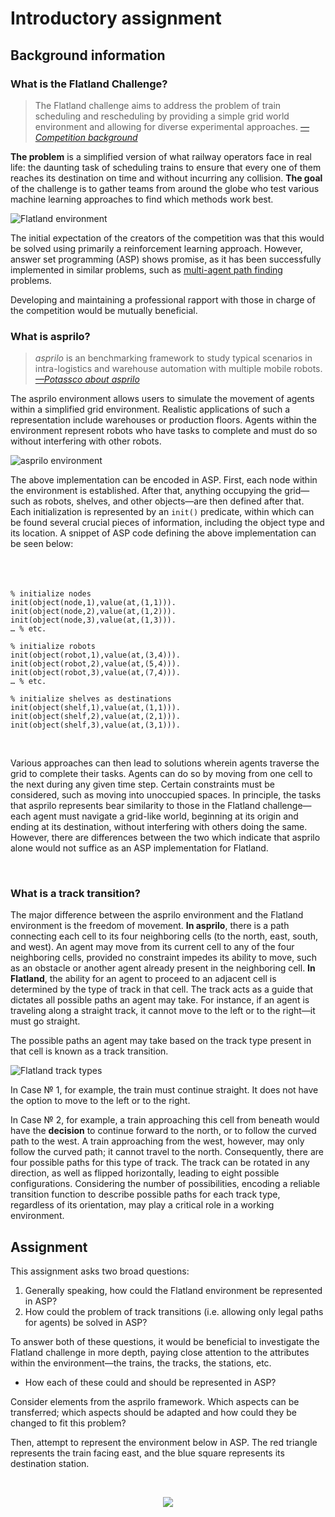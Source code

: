 
# Introductory assignment

## Background information

### What is the Flatland Challenge?
> The Flatland challenge aims to address the problem of train scheduling and rescheduling by providing a simple grid world environment and allowing for diverse experimental approaches.
*[—Competition background](https://www.aicrowd.com/challenges/flatland#background)*

**The problem** is a simplified version of what railway operators face in real life: the daunting task of scheduling trains to ensure that every one of them reaches its destination on time and without incurring any collision. **The goal** of the challenge is to gather teams from around the globe who test various machine learning approaches to find which methods work best.

![Flatland environment](https://i.imgur.com/9cNtWjs.gif)

The initial expectation of the creators of the competition was that this would be solved using primarily a reinforcement learning approach.  However, answer set programming (ASP) shows promise, as it has been successfully implemented in similar problems, such as [multi-agent path finding](https://www.researchgate.net/publication/336611576_Multi-Agent_Path_Finding_-_An_Overview) problems.

Developing and maintaining a professional rapport with those in charge of the competition would be mutually beneficial.

### What is asprilo?
> *asprilo* is an benchmarking framework to study typical scenarios in intra-logistics and warehouse automation with multiple mobile robots.
*[—Potassco about asprilo](https://potassco.org/asprilo/)*

The asprilo environment allows users to simulate the movement of agents within a simplified grid environment. Realistic applications of such a representation include warehouses or production floors.  Agents within the environment represent robots who have tasks to complete and must do so without interfering with other robots.

![asprilo environment](https://github.com/potassco/asprilo/blob/master/docs/img/example_inst.png?raw=true)

The above implementation can be encoded in ASP.  First, each node within the environment is established.  After that, anything occupying the grid—such as robots, shelves, and other objects—are then defined after that.  Each initialization is represented by an `init()` predicate, within which can be found several crucial pieces of information, including the object type and its location. A snippet of ASP code defining the above implementation can be seen below:
<br><br><br><br>

```
% initialize nodes
init(object(node,1),value(at,(1,1))).
init(object(node,2),value(at,(1,2))).
init(object(node,3),value(at,(1,3))).
… % etc.

% initialize robots
init(object(robot,1),value(at,(3,4))).
init(object(robot,2),value(at,(5,4))).
init(object(robot,3),value(at,(7,4))).
… % etc.

% initialize shelves as destinations
init(object(shelf,1),value(at,(1,1))).
init(object(shelf,2),value(at,(2,1))).
init(object(shelf,3),value(at,(3,1))).
```
<br>

Various approaches can then lead to solutions wherein agents traverse the grid to complete their tasks. Agents can do so by moving from one cell to the next during any given time step.  Certain constraints must be considered, such as moving into unoccupied spaces.  In principle, the tasks that asprilo represents bear similarity to those in the Flatland challenge—each agent must navigate a grid-like world, beginning at its origin and ending at its destination, without interfering with others doing the same.  However, there are differences between the two which indicate that asprilo alone would not suffice as an ASP implementation for Flatland. 

<br>

### What is a track transition?
The major difference between the asprilo environment and the Flatland environment is the freedom of movement.  **In asprilo**, there is a path connecting each cell to its four neighboring cells (to the north, east, south, and west).  An agent may move from its current cell to any of the four neighboring cells, provided no constraint impedes its ability to move, such as an obstacle or another agent already present in the neighboring cell.  **In Flatland**, the ability for an agent to proceed to an adjacent cell is determined by the type of track in that cell.  The track acts as a guide that dictates all possible paths an agent may take.  For instance, if an agent is traveling along a straight track, it cannot move to the left or to the right—it must go straight.

The possible paths an agent may take based on the track type present in that cell is known as a track transition.

![Flatland track types](https://camo.githubusercontent.com/9a4200265928e1ead1207b75b1da1beb108b5a5da23578055842b9261e48076c/68747470733a2f2f692e696d6775722e636f6d2f513732744149382e706e67)

In Case № 1, for example, the train must continue straight.  It does not have the option to move to the left or to the right.

In Case № 2, for example, a train approaching this cell from beneath would have the **decision** to continue forward to the north, or to follow the curved path to the west.  A train approaching from the west, however, may only follow the curved path; it cannot travel to the north.  Consequently, there are four possible paths for this type of track.  The track can be rotated in any direction, as well as flipped horizontally, leading to eight possible configurations.  Considering the number of possibilities, encoding a reliable transition function to describe possible paths for each track type, regardless of its orientation, may play a critical role in a working environment.

## Assignment
This assignment asks two broad questions:
1. Generally speaking, how could the Flatland environment be represented in ASP?
2. How could the problem of track transitions (i.e. allowing only legal paths for agents) be solved in ASP?

To answer both of these questions, it would be beneficial to investigate the Flatland challenge in more depth, paying close attention to the attributes within the environment—the trains, the tracks, the stations, etc.
* How each of these could and should be represented in ASP?

Consider elements from the asprilo framework.  Which aspects can be transferred; which aspects should be adapted and how could they be changed to fit this problem?

Then, attempt to represent the environment below in ASP.  The red triangle represents the train facing east, and the blue square represents its destination station.

<br>
<p align="center">
    <img src="assets/Example%20environment.png">
</p>

